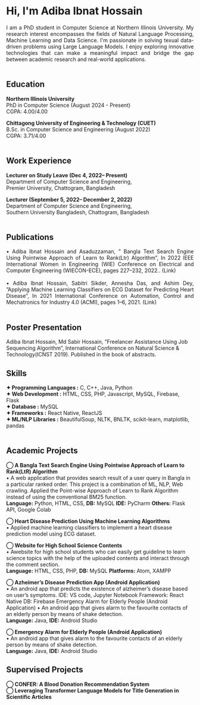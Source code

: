 # Hi, I'm Adiba Ibnat Hossain  
<div style="text-align: justify;">
I am a PhD student in Computer Science at Northern Illinois University. My research interest encompasses the fields of Natural Language Processing, Machine Learning and Data Science. I'm passionate in solving texual data-driven problems using Large Language Models. I enjoy exploring innovative technologies that can make a meaningful impact and bridge the gap between academic research and real-world applications.
</div>  
<br>

## Education
**Northern Illinois University**  
PhD in Computer Science (August 2024 - Present)  
CGPA: 4.00/4.00  

**Chittagong University of Engineering & Technology (CUET)**  
B.Sc. in Computer Science and Engineering (August 2022)  
CGPA: 3.71/4.00  
<br> 
##  Work Experience  
**Lecturer on Study Leave (Dec 4, 2022– Present)**  
Department of Computer Science and Engineering,  
Premier University, Chattogram, Bangladesh  

**Lecturer (September 5, 2022– December 2, 2022)**  
Department of Computer Science and Engineering,  
Southern University Bangladesh, Chattogram, Bangladesh  
<br> 
##  Publications  
<div style="text-align: justify;">
 • Adiba Ibnat Hossain and Asaduzzaman, ” Bangla Text Search Engine Using Pointwise Approach of Learn to Rank(Ltr) Algorithm”, In 2022 IEEE International Women in Engineering (WIE) Conference on Electrical and Computer Engineering (WIECON-ECE), pages 227–232, 2022.. (Link) </div>   
 <br>
<div style="text-align: justify;">
 • Adiba Ibnat Hossain, Sabitri Sikder, Annesha Das, and Ashim Dey, ”Applying Machine Learning Classifiers on ECG Dataset for Predicting Heart Disease”, In 2021 International Conference on Automation, Control and Mechatronics for Industry 4.0 (ACMI), pages 1–6, 2021. (Link)
</div>   
<br>  

## Poster Presentation  
Adiba Ibnat Hossain, Md Sabir Hossain, ”Freelancer Assistance Using Job Sequencing Algorithm”, International Conference on Natural Science & Technology(ICNST 2019). Published in the book of abstracts.
<br>
##  Skills
 **✦ Programming Languages :** C, C++, Java, Python  
 **✦ Web Development :** HTML, CSS, PHP, Javascript, MySQL, Firebase, Flask  
 **✦ Database :** MySQL  
 **✦ Frameworks :** React Native, ReactJS  
 **✦ ML/NLP Libraries :** BeautifulSoup, NLTK, BNLTK, scikit-learn, matplotlib, pandas  
 <br>
##  Academic Projects 

 **◯ A Bangla Text Search Engine Using Pointwise Approach of Learn to Rank(LtR) Algorithm**  
 • A web application that provides search result of a user query in Bangla in a particular ranked order. This project is
 a combination of ML, NLP, Web crawling. Applied the Point-wise Approach of Learn to Rank Algorithm instead of
 using the conventional BM25 function.  
 **Language:** Python, HTML, CSS, **DB:** MySQL **IDE:** PyCharm **Others:** Flask API, Google Colab  
 
 **◯ Heart Disease Prediction Using Machine Learning Algorithms**  
 • Applied machine learning classifiers to implement a heart disease prediction model using ECG dataset.  
 
 **◯ Website for High School Science Contents**  
 • Awebsite for high school students who can easily get guideline to learn science topics with the help of the uploaded
 contents and interact through the comment section.  
 **Language:** HTML, CSS, PHP, **DB:** MySQL **Platforms:** Atom, XAMPP  
 
 **◯ Azheimer’s Disease Prediction App (Android Application)**  
 • An android app that predicts the existence of alzheimer’s disease based on user’s symptoms.
 IDE: VS code, Jupyter Notebook Framework: React Native DB: Firebase
 Emergency Alarm for Elderly People (Android Application)
 • An android app that gives alarm to the favourite contacts of an elderly person by means of shake detection.  
 **Language:** Java, **IDE:** Android Studio  
 
 **◯ Emergency Alarm for Elderly People (Android Application)**  
 • An android app that gives alarm to the favourite contacts of an elderly person by means of shake detection.  
 **Language:** Java, **IDE:** Android Studio
 <br>

 ## Supervised Projects  
 **◯ CONFER: A Blood Donation Recommendation System**  
 **◯ Leveraging Transformer Language Models for Title Generation in Scientific Articles**

